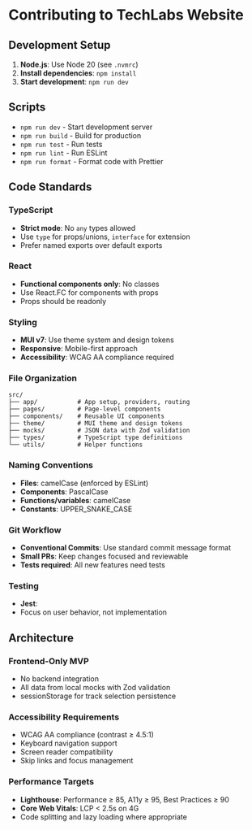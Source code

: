 # Contributing to TechLabs Website

## Development Setup

1. **Node.js**: Use Node 20 (see `.nvmrc`)
2. **Install dependencies**: `npm install`
3. **Start development**: `npm run dev`

## Scripts

- `npm run dev` - Start development server
- `npm run build` - Build for production
- `npm run test` - Run tests
- `npm run lint` - Run ESLint
- `npm run format` - Format code with Prettier

## Code Standards

### TypeScript

- **Strict mode**: No `any` types allowed
- Use `type` for props/unions, `interface` for extension
- Prefer named exports over default exports

### React

- **Functional components only**: No classes
- Use React.FC for components with props
- Props should be readonly

### Styling

- **MUI v7**: Use theme system and design tokens
- **Responsive**: Mobile-first approach
- **Accessibility**: WCAG AA compliance required

### File Organization

```
src/
├── app/           # App setup, providers, routing
├── pages/         # Page-level components
├── components/    # Reusable UI components
├── theme/         # MUI theme and design tokens
├── mocks/         # JSON data with Zod validation
├── types/         # TypeScript type definitions
└── utils/         # Helper functions
```

### Naming Conventions

- **Files**: camelCase (enforced by ESLint)
- **Components**: PascalCase
- **Functions/variables**: camelCase
- **Constants**: UPPER_SNAKE_CASE

### Git Workflow

- **Conventional Commits**: Use standard commit message format
- **Small PRs**: Keep changes focused and reviewable
- **Tests required**: All new features need tests

### Testing

- **Jest**:
- Focus on user behavior, not implementation

## Architecture

### Frontend-Only MVP

- No backend integration
- All data from local mocks with Zod validation
- sessionStorage for track selection persistence

### Accessibility Requirements

- WCAG AA compliance (contrast ≥ 4.5:1)
- Keyboard navigation support
- Screen reader compatibility
- Skip links and focus management

### Performance Targets

- **Lighthouse**: Performance ≥ 85, A11y ≥ 95, Best Practices ≥ 90
- **Core Web Vitals**: LCP < 2.5s on 4G
- Code splitting and lazy loading where appropriate
